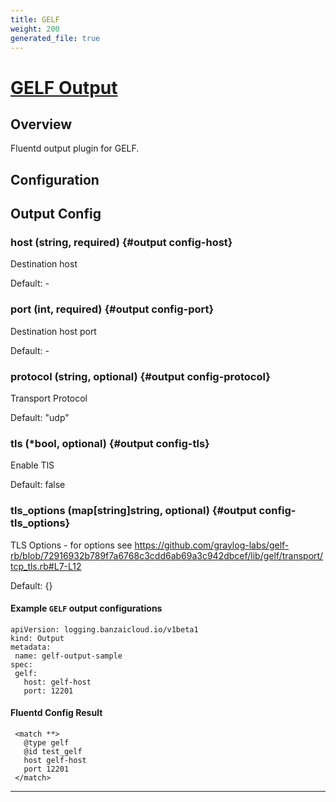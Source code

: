 ```yaml
---
title: GELF
weight: 200
generated_file: true
---
```


# [GELF Output](https://github.com/hotschedules/fluent-plugin-gelf-hs)
## Overview
 Fluentd output plugin for GELF.

## Configuration
## Output Config

### host (string, required) {#output config-host}

Destination host 

Default: -

### port (int, required) {#output config-port}

Destination host port 

Default: -

### protocol (string, optional) {#output config-protocol}

Transport Protocol  

Default:  "udp"

### tls (*bool, optional) {#output config-tls}

Enable TlS  

Default:  false

### tls_options (map[string]string, optional) {#output config-tls_options}

TLS Options  - for options see https://github.com/graylog-labs/gelf-rb/blob/72916932b789f7a6768c3cdd6ab69a3c942dbcef/lib/gelf/transport/tcp_tls.rb#L7-L12 

Default:  {}



 #### Example `GELF` output configurations
 ```
apiVersion: logging.banzaicloud.io/v1beta1
kind: Output
metadata:
  name: gelf-output-sample
spec:
  gelf:
    host: gelf-host
    port: 12201
 ```

 #### Fluentd Config Result
 ```
  <match **>
	@type gelf
	@id test_gelf
	host gelf-host
	port 12201
  </match>
 ```

---
